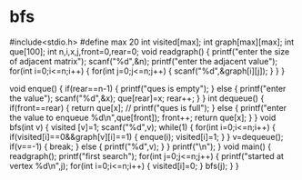 # bfs
#include<stdio.h>
#define max 20
int visited[max];
int graph[max][max];
int que[100];
int n,i,x,j,front=0,rear=0;
void readgraph()
{
    printf("enter the size of adjacent matrix");
    scanf("%d",&n);
    printf("enter the adjacent value");
    for(int i=0;i<=n;i++)
    {
        for(int j=0;j<=n;j++)
        {
            scanf("%d",&graph[i][j]);
        }
    }
}

void enque()
{
    if(rear==n-1)
    {
        printf("ques is empty");
    }
    else
    {
        printf("enter the value");
        scanf("%d",&x);
        que[rear]=x;
        rear++;
    }
}
int dequeue()
{
    if(front==rear)
    {
       return que[x];
       // printf("ques is full");
    }
    else
    {
        printf("enter the value to enqueue %d\n",que[front]);
        front++;
        return que[x];
    }
}
void bfs(int v)
{
    visited [v]=1;
    scanf("%d",v);
    while(1)
    {
    for(int i=0;i<=n;i++)
    {
        if(visited[i]==0&&graph[v][i]==1)
        {
            enque(i);
            visited[i]=1;
        }
    }
    v=dequeue();
    if(v==-1)
    {
        break;
    }
    else
    {
        printf("%d",v);
    }
    }
    printf("\n");
}
void main()
{
    readgraph();
    printf("first search");
    for(int j=0;j<=n;j++)
    {
    printf("started at vertex %d\n",j);
    for(int i=0;i<=n;i++)
    {
        visited[i]=0;
    }
    bfs(j);
    }
}

